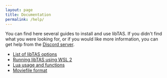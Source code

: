 ```yaml
---
layout: page
title: Documentation
permalink: /help/
---
```


You can find here several guides to install and use libTAS. If you didn't find
what you were looking for, or if you would like more information, you can
get help from the [Discord server](https://discord.gg/3MBVAzU).
* [List of libTAS options](../guides/options)
* [Running libTAS using WSL 2](../guides/wsl)
* [Lua usage and functions](../guides/lua)
* [Moviefile format](../guides/format)
